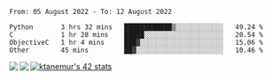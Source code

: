 <!--START_SECTION:waka-->

```text
From: 05 August 2022 - To: 12 August 2022

Python       3 hrs 32 mins   ████████████▒░░░░░░░░░░░░   49.24 %
C            1 hr 28 mins    █████░░░░░░░░░░░░░░░░░░░░   20.54 %
ObjectiveC   1 hr 4 mins     ███▓░░░░░░░░░░░░░░░░░░░░░   15.06 %
Other        45 mins         ██▓░░░░░░░░░░░░░░░░░░░░░░   10.46 %
```

<!--END_SECTION:waka-->
<a href="https://github.com/anuraghazra/github-readme-stats">
  <img align="left" src="https://github-readme-stats.vercel.app/api?username=Tanesan&count_private=true&show_icons=true" />
<img align="left" src="https://github-readme-stats.vercel.app/api/top-langs/?username=Tanesan" />
</a>

[![ktanemur's 42 stats](https://badge42.vercel.app/api/v2/cl1wslf6s002109l771rng2w8/stats?cursusId=21&coalitionId=62)](https://github.com/JaeSeoKim/badge42)
